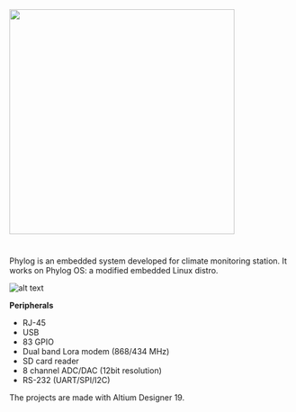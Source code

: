 
<img src="https://github.com/ermannomillo/phylog-I/blob/main/images/phylog_t_logo.gif" width="400">

# 

Phylog is an embedded system developed for climate monitoring station. It works on Phylog OS: a modified embedded Linux distro.

![alt text](https://github.com/ermannomillo/phylog-I/blob/main/images/phylog_front_transparent.png?raw=true)


**Peripherals**
* RJ-45 
* USB
* 83 GPIO
* Dual band Lora modem (868/434 MHz)
* SD card reader
* 8 channel ADC/DAC (12bit resolution)
* RS-232 (UART/SPI/I2C)

The projects are made with Altium Designer 19.

